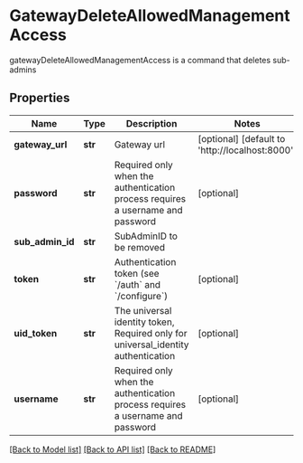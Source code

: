 # GatewayDeleteAllowedManagementAccess

gatewayDeleteAllowedManagementAccess is a command that deletes sub-admins
## Properties
Name | Type | Description | Notes
------------ | ------------- | ------------- | -------------
**gateway_url** | **str** | Gateway url | [optional] [default to 'http://localhost:8000']
**password** | **str** | Required only when the authentication process requires a username and password | [optional] 
**sub_admin_id** | **str** | SubAdminID to be removed | 
**token** | **str** | Authentication token (see &#x60;/auth&#x60; and &#x60;/configure&#x60;) | [optional] 
**uid_token** | **str** | The universal identity token, Required only for universal_identity authentication | [optional] 
**username** | **str** | Required only when the authentication process requires a username and password | [optional] 

[[Back to Model list]](../README.md#documentation-for-models) [[Back to API list]](../README.md#documentation-for-api-endpoints) [[Back to README]](../README.md)



